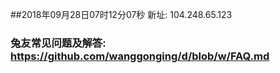 ##2018年09月28日07时12分07秒 新址: 104.248.65.123
### 兔友常见问题及解答: https://github.com/wanggonging/d/blob/w/FAQ.md
